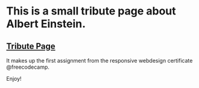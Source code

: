 # This is a small tribute page about Albert Einstein.

## [Tribute Page](https://j-addens.github.io/albert-einstein-tribute-page/)

It makes up the first assignment from the responsive webdesign certificate @freecodecamp.

Enjoy!
